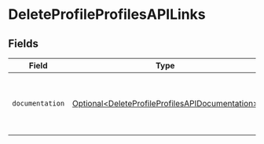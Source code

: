 # DeleteProfileProfilesAPILinks


## Fields

| Field                                                                                                            | Type                                                                                                             | Required                                                                                                         | Description                                                                                                      |
| ---------------------------------------------------------------------------------------------------------------- | ---------------------------------------------------------------------------------------------------------------- | ---------------------------------------------------------------------------------------------------------------- | ---------------------------------------------------------------------------------------------------------------- |
| `documentation`                                                                                                  | [Optional\<DeleteProfileProfilesAPIDocumentation>](../../models/errors/DeleteProfileProfilesAPIDocumentation.md) | :heavy_minus_sign:                                                                                               | The URL to the generic Mollie API error handling guide.                                                          |